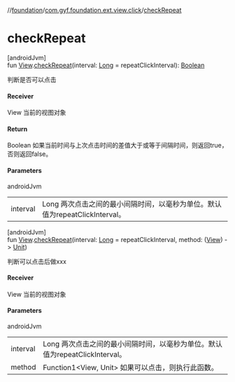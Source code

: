 //[foundation](../../index.md)/[com.gyf.foundation.ext.view.click](index.md)/[checkRepeat](check-repeat.md)

# checkRepeat

[androidJvm]\
fun [View](https://developer.android.com/reference/kotlin/android/view/View.html).[checkRepeat](check-repeat.md)(interval: [Long](https://kotlinlang.org/api/core/kotlin-stdlib/kotlin/-long/index.html) = repeatClickInterval): [Boolean](https://kotlinlang.org/api/core/kotlin-stdlib/kotlin/-boolean/index.html)

判断是否可以点击

#### Receiver

View 当前的视图对象

#### Return

Boolean 如果当前时间与上次点击时间的差值大于或等于间隔时间，则返回true，否则返回false。

#### Parameters

androidJvm

| | |
|---|---|
| interval | Long 两次点击之间的最小间隔时间，以毫秒为单位。默认值为repeatClickInterval。 |

[androidJvm]\
fun [View](https://developer.android.com/reference/kotlin/android/view/View.html).[checkRepeat](check-repeat.md)(interval: [Long](https://kotlinlang.org/api/core/kotlin-stdlib/kotlin/-long/index.html) = repeatClickInterval, method: ([View](https://developer.android.com/reference/kotlin/android/view/View.html)) -&gt; [Unit](https://kotlinlang.org/api/core/kotlin-stdlib/kotlin/-unit/index.html))

判断可以点击后做xxx

#### Receiver

View 当前的视图对象

#### Parameters

androidJvm

| | |
|---|---|
| interval | Long 两次点击之间的最小间隔时间，以毫秒为单位。默认值为repeatClickInterval。 |
| method | Function1<View, Unit> 如果可以点击，则执行此函数。 |